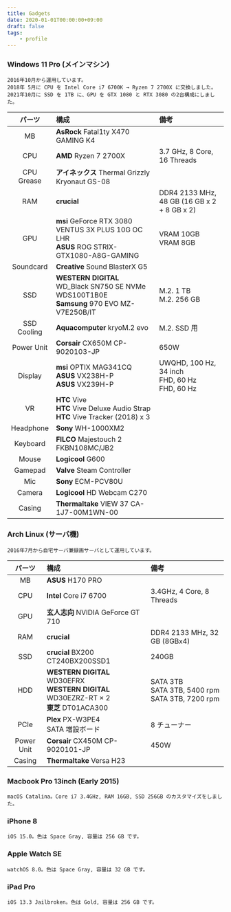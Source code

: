 ```yaml
---
title: Gadgets
date: 2020-01-01T00:00:00+09:00
draft: false
tags:
    - profile
---
```


### <span class="iconify-inline" data-icon="mdi:monitor-star"></span> Windows 11 Pro (メインマシン)  
    2016年10月から運用しています。
    2018年 5月に CPU を Intel Core i7 6700K → Ryzen 7 2700X に交換しました。  
    2021年10月に SSD を 1TB に、GPU を GTX 1080 と RTX 3080 の2台構成にしました。

| パーツ      | 構成        | 備考        |
|:----------:|:-----------|:-----------|
| <span class="iconify-inline" data-icon="ic:baseline-developer-board"></span> MB | **AsRock** Fatal1ty X470 GAMING K4 <a href="http://www.asrock.com/MB/AMD/Fatal1ty%20X470%20Gaming%20K4/index.asp" target="_blank"><span class="iconify-inline" data-icon="fa-solid:external-link-alt"></span></a> |
| <span class="iconify-inline" data-icon="uil:processor"></span> CPU | **AMD** Ryzen 7 2700X <a href="https://www.amd.com/ja/products/cpu/amd-ryzen-7-2700x" target="_blank"><span class="iconify-inline" data-icon="fa-solid:external-link-alt"></span></a> | 3.7 GHz, 8 Core, 16 Threads |
| <span class="iconify-inline" data-icon="mdi:lightbulb-fluorescent-tube-outline"></span> CPU Grease | **アイネックス** Thermal Grizzly Kryonaut GS-08 <a href="http://www.ainex.jp/products/gs-08/" target="_blank"><span class="iconify-inline" data-icon="fa-solid:external-link-alt"></span></a> |
| <span class="iconify-inline" data-icon="clarity:memory-line"></span> RAM |**crucial** <a href="http://www.crucial.jp/jpn/ja/memory-desktop" target="_blank"><span class="iconify-inline" data-icon="fa-solid:external-link-alt"></span></a> | DDR4 2133 MHz, 48 GB (16 GB x 2 + 8 GB x 2) |
| <span class="iconify-inline" data-icon="whh:graphicscard"></span> GPU | **msi** GeForce RTX 3080 VENTUS 3X PLUS 10G OC LHR <a href="https://www.msi.com/Graphics-Card/GeForce-RTX-3080-VENTUS-3X-PLUS-10G-OC-LHR" target="_blank"><span class="iconify-inline" data-icon="fa-solid:external-link-alt"></span></a> <br> **ASUS** ROG STRIX-GTX1080-A8G-GAMING <a href="https://www.asus.com/jp/Graphics-Cards/ROG-STRIX-GTX1080-A8G-GAMING/" target="_blank"><span class="iconify-inline" data-icon="fa-solid:external-link-alt"></span></a> | VRAM 10GB <br> VRAM 8GB |
| <span class="iconify-inline" data-icon="icon-park-outline:sound"></span> Soundcard | **Creative** Sound BlasterX G5 <a href="https://jp.creative.com/p/sound-blaster/sound-blasterx-g5" target="_blank"><span class="iconify-inline" data-icon="fa-solid:external-link-alt"></span></a> |
| <span class="iconify-inline" data-icon="feather:hard-drive"></span> SSD | **WESTERN DIGITAL** WD_Black SN750 SE NVMe WDS100T1B0E <a href="https://shop.westerndigital.com/ja-jp/products/internal-drives/wd-black-sn750-se-nvme-ssd#WDS100T1B0E" target="_blank"><span class="iconify-inline" data-icon="fa-solid:external-link-alt"></span></a> <br> **Samsung** 970 EVO MZ-V7E250B/IT <a href="http://www.itgm.co.jp/product/ssd970evo/" target="_blank"><span class="iconify-inline" data-icon="fa-solid:external-link-alt"></span></a> | M.2. 1 TB <br> M.2. 256 GB |
| <span class="iconify-inline" data-icon="healthicons:cold-chain"></span> SSD Cooling | **Aquacomputer** kryoM.2 evo <a href="https://shop.aquacomputer.de/product_info.php?language=en&products_id=3659" target="_blank"><span class="iconify-inline" data-icon="fa-solid:external-link-alt"></span></a> | M.2. SSD 用 |
| <span class="iconify-inline" data-icon="ic:sharp-power"></span> Power Unit | **Corsair** CX650M CP-9020103-JP <a href="http://www.links.co.jp/item/cx650m/" target="_blank"><span class="iconify-inline" data-icon="fa-solid:external-link-alt"></span></a> | 650W |
| <span class="iconify-inline" data-icon="ci:monitor"></span> Display | **msi** OPTIX MAG341CQ <a href="https://jp.msi.com/Monitor/Optix-MAG341CQ" target="_blank"><span class="iconify-inline" data-icon="fa-solid:external-link-alt"></span></a> <br> **ASUS** VX238H-P <a href="https://www.asus.com/jp/Monitors/VX238HP/" target="_blank"><span class="iconify-inline" data-icon="fa-solid:external-link-alt"></span></a> <br> **ASUS** VX239H-P <a href="https://www.asus.com/jp/Monitors/VX239H/" target="_blank"><span class="iconify-inline" data-icon="fa-solid:external-link-alt"></span></a> | UWQHD, 100 Hz, 34 inch <br> FHD, 60 Hz <br> FHD, 60 Hz |
| <span class="iconify-inline" data-icon="akar-icons:vr-ar"></span> VR | **HTC** Vive <a href="https://www.vive.com/jp/" target="_blank"><span class="iconify-inline" data-icon="fa-solid:external-link-alt"></span></a> <br> **HTC** Vive Deluxe Audio Strap <a href="https://www.vive.com/jp/vive-deluxe-audio-strap/" target="_blank"><span class="iconify-inline" data-icon="fa-solid:external-link-alt"></span></a> <br> **HTC** Vive Tracker (2018) x 3 <a href="http://vive.degica.com/cart/populate?variants[45950]=1" target="_blank"><span class="iconify-inline" data-icon="fa-solid:external-link-alt"></span></a> |
| <span class="iconify-inline" data-icon="pepicons:headphone"></span> Headphone | **Sony** WH-1000XM2 <a href="https://www.sony.jp/headphone/products/WH-1000XM2/" target="_blank"><span class="iconify-inline" data-icon="fa-solid:external-link-alt"></span></a> |
| <span class="iconify-inline" data-icon="bi:keyboard"></span> Keyboard | **FILCO** Majestouch 2 FKBN108MC/JB2 <a href="https://www.diatec.co.jp/products/det.php?prod_c=756" target="_blank"><span class="iconify-inline" data-icon="fa-solid:external-link-alt"></span></a> |
| <span class="iconify-inline" data-icon="ps:mouse"></span> Mouse | **Logicool** G600 <a href="https://gaming.logicool.co.jp/ja-jp/products/gaming-mice/g600-mmo-gaming-mouse.html" target="_blank"><span class="iconify-inline" data-icon="fa-solid:external-link-alt"></span></a> |
| <span class="iconify" data-icon="grommet-icons:gamepad"></span> Gamepad | **Valve** Steam Controller <a href="http://store.steampowered.com/app/353370?l=japanese" target="_blank"><span class="iconify-inline" data-icon="fa-solid:external-link-alt"></span></a> |
| <span class="iconify" data-icon="eva:mic-fill"></span> Mic | **Sony** ECM-PCV80U <a href="https://www.sony.jp/microphone/products/ECM-PCV80U/" target="_blank"><span class="iconify-inline" data-icon="fa-solid:external-link-alt"></span></a> |
| <span class="iconify" data-icon="heroicons-outline:video-camera"></span> Camera | **Logicool** HD Webcam C270 <a href="https://www.logicool.co.jp/ja-jp/product/hd-webcam-c270" target="_blank"><span class="iconify-inline" data-icon="fa-solid:external-link-alt"></span></a> |
| <span class="iconify" data-icon="clarity:server-line"></span> Casing | **Thermaltake** VIEW 37 CA-1J7-00M1WN-00 <a href="https://www.ask-corp.jp/products/thermaltake/middle-pccase/view-37.html" target="_blank"><span class="iconify-inline" data-icon="fa-solid:external-link-alt"></span></a> |

### <span class="iconify-inline" data-icon="uil:server-network"></span> Arch Linux (サーバ機)  
    2016年7月から自宅サーバ兼録画サーバとして運用しています。

| パーツ      | 構成        | 備考        |
|:----------:|:-----------|:-----------|
| <span class="iconify-inline" data-icon="ic:baseline-developer-board"></span> MB | **ASUS** H170 PRO <a href="https://www.asus.com/jp/Motherboards/H170-PRO/" target="_blank"><span class="iconify-inline" data-icon="fa-solid:external-link-alt"></span></a> |
| <span class="iconify-inline" data-icon="uil:processor"></span> CPU | **Intel** Core i7 6700 <a href="http://www.intel.co.jp/content/www/jp/ja/products/processors/core/core-vpro/i7-6700.html" target="_blank"><span class="iconify-inline" data-icon="fa-solid:external-link-alt"></span></a> | 3.4GHz, 4 Core, 8 Threads |
| <span class="iconify-inline" data-icon="whh:graphicscard"></span> GPU | **玄人志向** NVIDIA GeForce GT 710 | |
| <span class="iconify-inline" data-icon="clarity:memory-line"></span> RAM | **crucial** <a href="http://www.crucial.jp/jpn/ja/memory-desktop" target="_blank"><span class="iconify-inline" data-icon="fa-solid:external-link-alt"></span></a> | DDR4 2133 MHz, 32 GB (8GBx4) |
| <span class="iconify-inline" data-icon="feather:hard-drive"></span> SSD | **crucial** BX200 CT240BX200SSD1 | 240GB |
| <span class="iconify-inline" data-icon="mdi:harddisk"></span> HDD | **WESTERN DIGITAL** WD30EFRX <br> **WESTERN DIGITAL** WD30EZRZ-RT × 2 <br> **東芝** DT01ACA300 | SATA 3TB <br> SATA 3TB, 5400 rpm <br> SATA 3TB, 7200 rpm |
| <span class="iconify-inline" data-icon="whh:graphicscard"></span> PCIe | **Plex** PX-W3PE4 <a href="http://www.plex-net.co.jp/product/px-w3pe4/" target="_blank"><span class="iconify-inline" data-icon="fa-solid:external-link-alt"></span></a> <br> SATA 増設ボード | 8 チューナー |
| <span class="iconify-inline" data-icon="ic:sharp-power"></span> Power Unit | **Corsair** CX450M CP-9020101-JP <a href="http://www.links.co.jp/item/cx450m/" target="_blank"><span class="iconify-inline" data-icon="fa-solid:external-link-alt"></span></a> | 450W |
| <span class="iconify" data-icon="clarity:server-line"></span> Casing | **Thermaltake** Versa H23 <a href="http://www.thermaltake.com/products-model.aspx?id=C_00002304" target="_blank"><span class="iconify-inline" data-icon="fa-solid:external-link-alt"></span></a>|

### <span class="iconify-inline" data-icon="ic:outline-laptop-mac"></span> Macbook Pro 13inch (Early 2015)  
    macOS Catalina。Core i7 3.4GHz, RAM 16GB, SSD 256GB のカスタマイズをしました。

### <span class="iconify-inline" data-icon="raphael:iphone"></span> iPhone 8
    iOS 15.0。色は Space Gray, 容量は 256 GB です。

### <span class="iconify-inline" data-icon="gg:apple-watch"></span> Apple Watch SE
    watchOS 8.0。色は Space Gray, 容量は 32 GB です。

### <span class="iconify-inline" data-icon="raphael:ipad"></span> iPad Pro
    iOS 13.3 Jailbroken。色は Gold, 容量は 256 GB です。
